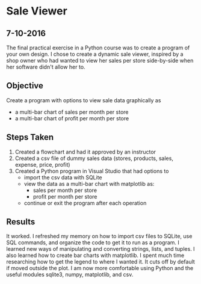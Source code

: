 # Sale Viewer
7-10-2016
---
The final practical exercise in a Python course was to create a program of your own design. I chose to create a dynamic sale viewer, inspired by a shop owner who had wanted to view her sales per store side-by-side when her software didn't allow her to.

## Objective
Create a program with options to view sale data graphically as
* a multi-bar chart of sales per month per store
* a multi-bar chart of profit per month per store

## Steps Taken
1. Created a flowchart and had it approved by an instructor
2. Created a csv file of dummy sales data (stores, products, sales, expense, price, profit)
3. Created a Python program in Visual Studio that had options to 
    * import the csv data with SQLite
    * view the data as a multi-bar chart with matplotlib as:
        * sales per month per store
        * profit per month per store
    * continue or exit the program after each operation

## Results
It worked. I refreshed my memory on how to import csv files to SQLite, use SQL commands, and organize the code to get it to run as a program. I learned new ways of manipulating and converting strings, lists, and tuples. I also learned how to create bar charts with matplotlib. I spent much time researching how to get the legend to where I wanted it. It cuts off by default if moved outside the plot. I am now more comfortable using Python and the useful modules sqlite3, numpy, matplotlib, and csv. 

